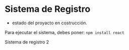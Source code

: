 <h1>Sistema de Registro</h1>

- estado del proyacto en costrucción.

Para ejecutar el sistema, debes poner:
```npm install react```

Sistema de registro 2

